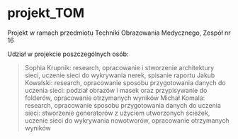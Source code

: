 # projekt_TOM
Projekt w ramach przedmiotu Techniki Obrazowania Medycznego, 
Zespół nr 16

Udział w projekcie poszczególnych osób:
> Sophia Krupnik: research, opracowanie i stworzenie architektury sieci, uczenie sieci do wykrywania nerek, spisanie raportu
> Jakub Kowalski: research, opracowanie sposobu przygotowania danych do uczenia sieci: podział obrazów i masek oraz przypisywanie do folderów, opracowanie otrzymanych wyników
> Michał Komala: research, opracowanie sposobu przygotowania danych do uczenia sieci: stworzenie generatorów z użyciem utworzonych ścieżek, uczenie sieci do wykrywania nowotworów, opracowanie otrzymanych wyników
